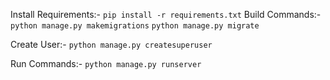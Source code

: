 Install Requirements:-
``` pip install -r requirements.txt ```
Build Commands:- 
``` python manage.py makemigrations ```
``` python manage.py migrate ```

Create User:- 
``` python manage.py createsuperuser ```

Run Commands:-
``` python manage.py runserver ```
